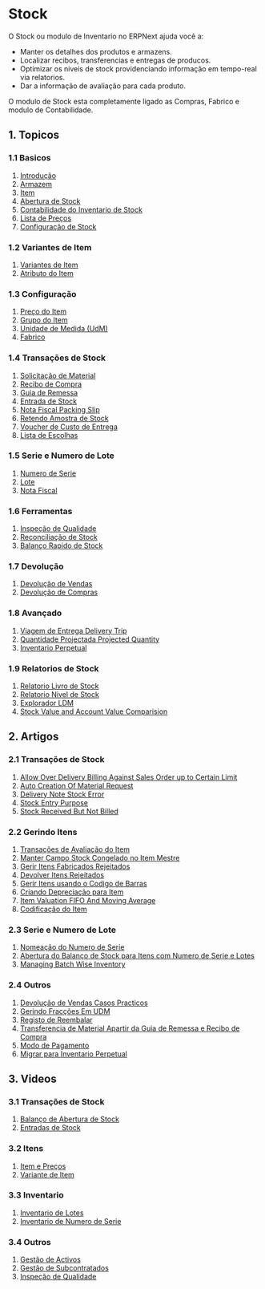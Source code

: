 <!-- add-breadcrumbs -->
# Stock
O Stock ou modulo de Inventario no ERPNext ajuda você a:

* Manter os detalhes dos produtos e armazens.
* Localizar recibos, transferencias e entregas de producos.
* Optimizar os niveis de stock providenciando informação em tempo-real via relatorios.
* Dar a informação de avaliação para cada produto.

O modulo de Stock esta completamente ligado as Compras, Fabrico e modulo de Contabilidade.

## 1. Topicos

### 1.1 Basicos
1. [Introdução](/docs/user/manual/pt/inventario/introducao)
1. [Armazem](/docs/user/manual/pt/inventario/armazem)
1. [Item](/docs/user/manual/pt/inventario/item)
1. [Abertura de Stock](/docs/user/manual/pt/inventario/abertura-stock)
1. [Contabilidade do Inventario de Stock](/docs/user/manual/pt/inventario/contabilidade-inventario-stock)
1. [Lista de Preços](/docs/user/manual/pt/inventario/lista-preços)
1. [Configuração de Stock](/docs/user/manual/pt/inventario/configurações-stock)

### 1.2 Variantes de Item
1. [Variantes de Item](/docs/user/manual/pt/inventario/variantes-item)
1. [Atributo do Item](/docs/user/manual/pt/inventario/atributo-item)

### 1.3 Configuração
1. [Preço do Item](/docs/user/manual/pt/inventario/preço-item)
1. [Grupo do Item](/docs/user/manual/pt/inventario/grupo-item)
1. [Unidade de Medida (UdM)](/docs/user/manual/pt/inventario/udm)
1. [Fabrico](/docs/user/manual/pt/inventario/fabrico)

### 1.4 Transações de Stock
1. [Solicitação de Material](/docs/user/manual/pt/inventario/solicitação-material)
1. [Recibo de Compra](/docs/user/manual/pt/inventario/recibo-compra)
1. [Guia de Remessa](/docs/user/manual/pt/inventario/guia-de-remessa)
1. [Entrada de Stock](/docs/user/manual/pt/inventario/entrada-stock)
1. [Nota Fiscal Packing Slip](/docs/user/manual/pt/inventario/packing-slip)
1. [Retendo Amostra de Stock](/docs/user/manual/pt/inventario/reter-amostra-stock)
1. [Voucher de Custo de Entrega](/docs/user/manual/pt/inventario/landed-cost-voucher)
1. [Lista de Escolhas](/docs/user/manual/pt/inventario/lista-de-escolhas)

### 1.5 Serie e Numero de Lote
1. [Numero de Serie](/docs/user/manual/pt/inventario/numero-serie)
1. [Lote](/docs/user/manual/pt/inventario/lote)
1. [Nota Fiscal](/docs/user/manual/pt/inventario/nota-fiscal)

### 1.6 Ferramentas
1. [Inspeção de Qualidade](/docs/user/manual/pt/inventario/inspecao-de-qualidade)
1. [Reconciliação de Stock](/docs/user/manual/pt/inventario/reconciliacao-de-stock)
1. [Balanço Rapido de Stock](/docs/user/manual/pt/inventario/balanco-rapido-stock)

### 1.7 Devolução
1. [Devolução de Vendas](/docs/user/manual/pt/inventario/retorno-vendas)
1. [Devolução de Compras](/docs/user/manual/pt/inventario/retorno-compras)

### 1.8 Avançado
1. [Viagem de Entrega Delivery Trip](/docs/user/manual/pt/inventario/viagem-de-entrega)
1. [Quantidade Projectada Projected Quantity](/docs/user/manual/pt/inventario/quatidade-projectada)
1. [Inventario Perpetual](/docs/user/manual/pt/inventario/inventario-perpetual)

### 1.9 Relatorios de Stock
1. [Relatorio Livro de Stock](/docs/user/manual/pt/inventario/stock-ledger)
2. [Relatorio Nivel de Stock](/docs/user/manual/pt/inventario/relatorio-nivel-stock)
1. [Explorador LDM](/docs/user/manual/pt/inventario/explorador-ldm)
1. [Stock Value and Account Value Comparision](/docs/user/manual/pt/inventario/valor-stock-conta-valor-comparacao)

## 2. Artigos
### 2.1 Transações de Stock
1. [Allow Over Delivery Billing Against Sales Order up to Certain Limit](/docs/user/manual/pt/inventario/artigos/allow-over-delivery-billing-against-sales-order-upto-certain-limit)
1. [Auto Creation Of Material Request](/docs/user/manual/pt/inventario/artigos/auto-creation-of-material-request)
1. [Delivery Note Stock Error](/docs/user/manual/pt/inventario/artigos/delivery-note-stock-error)
1. [Stock Entry Purpose](/docs/user/manual/pt/inventario/artigos/stock-entry-purpose)
1. [Stock Received But Not Billed](/docs/user/manual/pt/inventario/artigos/stock-received-but-not-billed)


### 2.2 Gerindo Itens
1. [Transações de Avaliação do Item](/docs/user/manual/pt/inventario/artigos/item-valuation-transactions)
1. [Manter Campo Stock Congelado no Item Mestre](/docs/user/manual/pt/inventario/artigos/maintain-stock-field-frozen-in-item-master)
1. [Gerir Itens Fabricados Rejeitados](/docs/user/manual/pt/inventario/artigos/managing-rejected-finished-goods-items)
1. [Devolver Itens Rejeitados](/docs/user/manual/pt/inventario/artigos/return-rejected-item)
1. [Gerir Itens usando o Codigo de Barras](/docs/user/manual/pt/inventario/artigos/track-items-using-barcode)
1. [Criando Depreciação para Item](/docs/user/manual/pt/inventario/artigos/creating-depreciation-for-item)
1. [Item Valuation FIFO And Moving Average](/docs/user/manual/pt/inventario/artigos/item-valuation-fifo-and-moving-average)
1. [Codificação do Item](/docs/user/manual/pt/inventario/artigos/item-codification)

### 2.3 Serie e Numero de Lote
1. [Nomeação do Numero de Serie](/docs/user/manual/pt/inventario/artigos/serial-no-naming)
1. [Abertura do Balanço de Stock para Itens com Numero de Serie e Lotes](/docs/user/manual/pt/inventario/artigos/opening-stock-balance-entry-for-serialized-and-batch-item)
1. [Managing Batch Wise Inventory](/docs/user/manual/pt/inventario/artigos/managing-batch-wise-inventory)

### 2.4 Outros
1. [Devolução de Vendas Casos Practicos](/docs/user/manual/pt/inventario/artigos/retorno-vendas-casos-practicos)
1. [Gerindo Fracções Em UDM](/docs/user/manual/pt/inventario/artigos/gerindo-fracoes-em-udm)
1. [Registo de Reembalar](/docs/user/manual/pt/inventario/artigos/repack-entry)
1. [Transferencia de Material Apartir da Guia de Remessa e Recibo de Compra](/docs/user/manual/pt/inventario/artigos/material-transfer-from-delivery-note)
1. [Modo de Pagamento](/docs/user/manual/pt/inventario/artigos/modo_de_pagamento)
1. [Migrar para Inventario Perpetual](/docs/user/manual/pt/inventario/artigos/migrate-to-perpetual-inventory)

## 3. Videos

### 3.1 Transações de Stock
1. [Balanço de Abertura de Stock](/docs/user/videos/learn/opening-stock)
1. [Entradas de Stock](/docs/user/videos/learn/stock-entries)

### 3.2 Itens
1. [Item e Preços](/docs/user/videos/learn/item)
1. [Variante de Item](/docs/user/videos/learn/item-variant)

### 3.3 Inventario
1. [Inventario de Lotes](/docs/user/videos/learn/batch-inventory)
1. [Inventario de Numero de Serie](/docs/user/videos/learn/serialized-inventory)

### 3.4 Outros
1. [Gestão de Activos](/docs/user/videos/learn/fixed-assets)
1. [Gestão de Subcontratados](/docs/user/videos/learn/subcontracting)
1. [Inspeção de Qualidade](/docs/user/videos/learn/quality-inspection)
